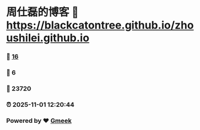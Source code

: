 # 周仕磊的博客 :link: https://blackcatontree.github.io/zhoushilei.github.io 
### :page_facing_up: [16](https://blackcatontree.github.io/zhoushilei.github.io/tag.html) 
### :speech_balloon: 6 
### :hibiscus: 23720 
### :alarm_clock: 2025-11-01 12:20:44 
### Powered by :heart: [Gmeek](https://github.com/Meekdai/Gmeek)
